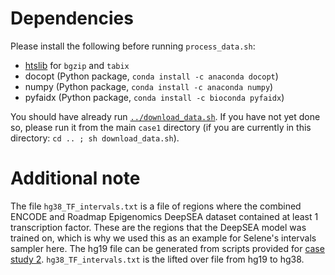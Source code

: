 # Dependencies
Please install the following before running `process_data.sh`:
- [htslib](https://www.htslib.org) for `bgzip` and `tabix`
- docopt (Python package, `conda install -c anaconda docopt`)
- numpy (Python package, `conda install -c anaconda numpy`)
- pyfaidx (Python package, `conda install -c bioconda pyfaidx`)

You should have already run [`../download_data.sh`](https://github.com/FunctionLab/selene/blob/master/manuscript/case1/download_data.sh). If you have  not yet done so, please run it from the main `case1` directory (if you are currently in this directory: `cd .. ; sh download_data.sh`).

# Additional note
The file `hg38_TF_intervals.txt` is a file of regions where the combined ENCODE and Roadmap Epigenomics DeepSEA dataset contained at least 1 transcription factor. These are the regions that the DeepSEA model was trained on, which is why we used this as an example for Selene's intervals sampler here. The hg19 file can be generated from scripts provided for [case study 2](https://github.com/FunctionLab/selene/tree/master/manuscript/case2/1_train_with_online_sampler/data). `hg38_TF_intervals.txt` is the lifted over file from hg19 to hg38. 
